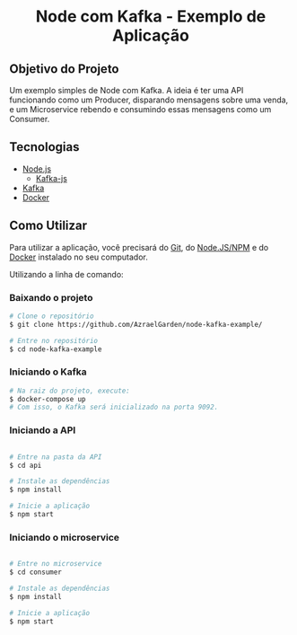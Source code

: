 <h1 align="center">
    Node com Kafka - Exemplo de Aplicação
</h1>

## Objetivo do Projeto
Um exemplo simples de Node com Kafka.
A ideia é ter uma API funcionando como um Producer, disparando mensagens sobre uma venda, e um Microservice rebendo e consumindo essas mensagens como um Consumer.

## Tecnologias
- [Node.js](https://nodejs.org/en/)
    - [Kafka-js](https://kafka.js.org/)
- [Kafka](https://kafka.apache.org/)
- [Docker](https://www.docker.com/)

## Como Utilizar
Para utilizar a aplicação, você precisará do [Git](https://git-scm.com), do [Node.JS/NPM](https://nodejs.org/en/) e do [Docker](https://www.docker.com/) instalado no seu computador.

Utilizando a linha de comando:

### Baixando o projeto
```bash
# Clone o repositório
$ git clone https://github.com/AzraelGarden/node-kafka-example/

# Entre no repositório
$ cd node-kafka-example
```

### Iniciando o Kafka
```bash
# Na raiz do projeto, execute:
$ docker-compose up
# Com isso, o Kafka será inicializado na porta 9092.
```

### Iniciando a API
```bash

# Entre na pasta da API
$ cd api

# Instale as dependências
$ npm install

# Inicie a aplicação
$ npm start
```

### Iniciando o microservice
```bash

# Entre no microservice
$ cd consumer

# Instale as dependências
$ npm install

# Inicie a aplicação
$ npm start
```

